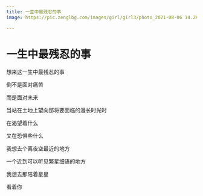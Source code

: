 ```yaml
---
title: 一生中最残忍的事
image: https://pic.zenglbg.com/images/girl/girl3/photo_2021-08-06 14.26.59 (1).jpeg

---
```




# 一生中最残忍的事




想来这一生中最残忍的事

倒不是面对痛苦

而是面对未来

当站在土地上望向那将要面临的漫长时光时

在渴望着什么

又在恐惧些什么

我想去个离夜空最近的地方

一个近到可以听见繁星细语的地方

我想去那陪着星星

看着你